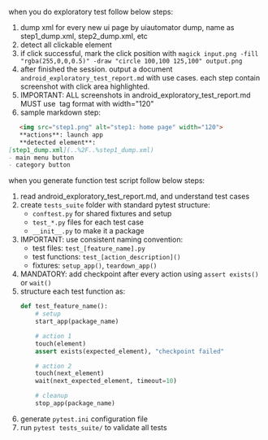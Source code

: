 when you do exploratory test follow below steps:

1. dump xml for every new ui page by uiautomator dump, name as step1_dump.xml, step2_dump.xml, etc
2. detect all clickable element
3. if click successful, mark the click position with `magick input.png -fill "rgba(255,0,0,0.5)" -draw "circle 100,100 125,100" output.png`
4. after finished the session. output a document `android_exploratory_test_report.md` with use cases. each step contain screenshot with click area highlighted.
5. IMPORTANT: ALL screenshots in android_exploratory_test_report.md MUST use <img> tag format with width="120"
6. sample markdown step:

```markdown
   <img src="step1.png" alt="step1: home page" width="120">
   **actions**: launch app
   **detected element**: 
[step1_dump.xml](..%2F..%step1_dump.xml)
- main menu button
- category button
```

when you generate function test script follow below steps:

1. read android_exploratory_test_report.md, and understand test cases
2. create `tests_suite` folder with standard pytest structure:
   - `conftest.py` for shared fixtures and setup
   - `test_*.py` files for each test case
   - `__init__.py` to make it a package
3. IMPORTANT: use consistent naming convention:
   - test files: `test_[feature_name].py`
   - test functions: `test_[action_description]()`
   - fixtures: `setup_app()`, `teardown_app()`
4. MANDATORY: add checkpoint after every action using `assert exists()` or `wait()`
5. structure each test function as:
   ```python
   def test_feature_name():
       # setup
       start_app(package_name)

       # action 1
       touch(element)
       assert exists(expected_element), "checkpoint failed"

       # action 2
       touch(next_element)
       wait(next_expected_element, timeout=10)

       # cleanup
       stop_app(package_name)
   ```
6. generate `pytest.ini` configuration file
7. run `pytest tests_suite/` to validate all tests
